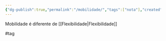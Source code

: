 ```yaml
---
{"dg-publish":true,"permalink":"/mobilidade/","tags":["nota"],"created":true}
---
```


Mobilidade é diferente de [[Flexibilidade\|Flexibilidade]]

#tag